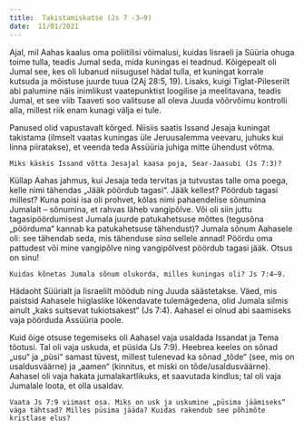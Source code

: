 ```yaml
---
title:  Takistamiskatse (Js 7 -3–9)  
date:  11/01/2021  
---
```


Ajal, mil Aahas kaalus oma poliitilisi võimalusi, kuidas Iisraeli ja Süüria ohuga toime tulla, teadis Jumal seda, mida kuningas ei teadnud. Kõigepealt oli Jumal see, kes oli lubanud niisugusel hädal tulla, et kuningat korrale kutsuda ja mõistuse juurde tuua (2Aj 28:5, 19). Lisaks, kuigi Tiglat-Pileserilt abi palumine näis inimlikust vaatepunktist loogilise ja meelitavana, teadis Jumal, et see viib Taaveti soo valitsuse all oleva Juuda võõrvõimu kontrolli alla, millest riik enam kunagi välja ei tule.

Panused olid vapustavalt kõrged. Niisiis saatis Issand Jesaja kuningat takistama (ilmselt vaatas kuningas üle Jeruusalemma veevaru, juhuks kui linna piiratakse), et veenda teda Assüüria juhiga mitte ühendust võtma.

`Miks käskis Issand võtta Jesajal kaasa poja, Sear-Jaasubi (Js 7:3)?`

Küllap Aahas jahmus, kui Jesaja teda tervitas ja tutvustas talle oma poega, kelle nimi tähendas „Jääk pöördub tagasi“. Jääk kellest? Pöördub tagasi millest? Kuna poisi isa oli prohvet, kõlas nimi pahaendelise sõnumina Jumalalt – sõnumina, et rahvas läheb vangipõlve. Või oli siin juttu tagasipöördumisest Jumala juurde patukahetsuse mõttes (tegusõna „pöörduma“ kannab ka patukahetsuse tähendust)? Jumala sõnum Aahasele oli: see tähendab seda, mis tähenduse _sina_ sellele annad! Pöördu oma pattudest või mine vangipõlve ning vangipõlvest pöördub tagasi jääk. Otsus on sinu!

`Kuidas kõnetas Jumala sõnum olukorda, milles kuningas oli? Js 7:4–9.`

Hädaoht Süürialt ja Iisraelilt möödub ning Juuda säästetakse. Väed, mis paistsid Aahasele hiiglaslike lõkendavate tulemägedena, olid Jumala silmis ainult „kaks suitsevat tukiotsakest“ (Js 7:4). Aahasel ei olnud abi saamiseks vaja pöörduda Assüüria poole.

Kuid õige otsuse tegemiseks oli Aahasel vaja usaldada Issandat ja Tema tõotusi. Tal oli vaja uskuda, et püsida (Js 7:9). Heebrea keeles on sõnad „usu“ ja „püsi“ samast tüvest, millest tulenevad ka sõnad „tõde“ (see, mis on usaldusväärne) ja „aamen“ (kinnitus, et miski on tõde/usaldusväärne). Aahasel oli vaja hakata jumalakartlikuks, et saavutada kindlus; tal oli vaja Jumalale loota, et olla usaldav.

`Vaata Js 7:9 viimast osa. Miks on usk ja uskumine „püsima jäämiseks“ väga tähtsad? Milles püsima jääda? Kuidas rakendub see põhimõte kristlase elus?`
